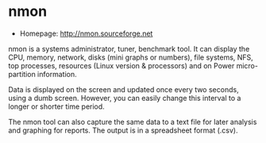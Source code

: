 # nmon

* Homepage: http://nmon.sourceforge.net

nmon is a systems administrator, tuner, benchmark tool. It can display the
 CPU, memory, network, disks (mini graphs or numbers), file systems, NFS,
 top processes, resources (Linux version & processors) and on Power micro-
 partition information.

 Data is displayed on the screen and updated once every two seconds, using
 a dumb screen. However, you can easily change this interval to a longer or
 shorter time period.

 The nmon tool can also capture the same data to a text file for later
 analysis and graphing for reports. The output is in a spreadsheet format
 (.csv).
